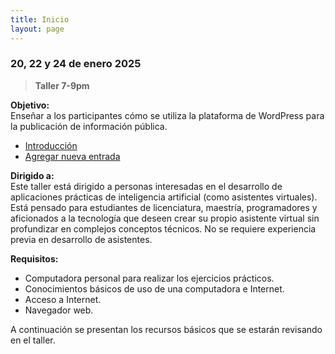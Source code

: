 ```yaml
---
title: Inicio
layout: page
---
```


### 20, 22 y 24 de enero 2025

> **Taller 7-9pm**

**Objetivo:**  
Enseñar a los participantes cómo se utiliza la plataforma de WordPress para la publicación de información pública.

- [Introducción](intro)
- [Agregar nueva entrada](agrega-post)

**Dirigido a:**  
Este taller está dirigido a personas interesadas en el desarrollo de aplicaciones prácticas de inteligencia artificial (como asistentes virtuales). Está pensado para estudiantes de licenciatura, maestría, programadores y aficionados a la tecnología que deseen crear su propio asistente virtual sin profundizar en complejos conceptos técnicos. No se requiere experiencia previa en desarrollo de asistentes.

**Requisitos:**  
- Computadora personal para realizar los ejercicios prácticos.
- Conocimientos básicos de uso de una computadora e Internet.
- Acceso a Internet.
- Navegador web.

A continuación se presentan los recursos básicos que se estarán revisando en el taller.


